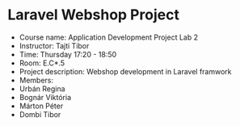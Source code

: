 # Laravel Webshop Project
-	Course name: Application Development Project Lab 2
-	Instructor: Tajti Tibor
-	Time: Thursday 17:20 - 18:50
-	Room: E.C*.5
-	Project description: Webshop development in Laravel framwork
-	Members:
  - Urbán Regina
  - Bognár Viktória
  - Márton Péter
  - Dombi Tibor
